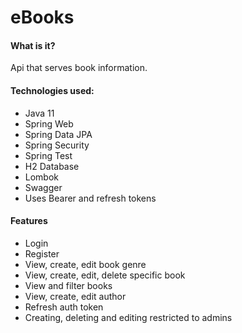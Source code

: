# eBooks

#### What is it?
Api that serves book information.


#### Technologies used:
* Java 11
* Spring Web
* Spring Data JPA
* Spring Security
* Spring Test
* H2 Database
* Lombok
* Swagger
* Uses Bearer and refresh tokens

#### Features
* Login
* Register
* View, create, edit book genre
* View, create, edit, delete specific book
* View and filter books 
* View, create, edit author
* Refresh auth token
* Creating, deleting and editing restricted to admins
